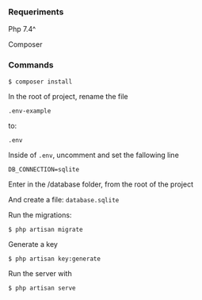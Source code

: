 ### Requeriments

Php 7.4^


Composer


### Commands

``$ composer install``

In the root of project, rename the file

 `` .env-example ``

  to:

   ``.env ``

Inside of ``.env``, uncomment and set the fallowing line

``DB_CONNECTION=sqlite``

Enter in the /database folder, from the root of the project

And create a file: ``database.sqlite``

Run the migrations:

``$ php artisan migrate``

Generate a key 

``$ php artisan key:generate``

Run the server with

``$ php artisan serve``

